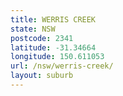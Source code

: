 ```yaml
---
title: WERRIS CREEK
state: NSW
postcode: 2341
latitude: -31.34664
longitude: 150.611053
url: /nsw/werris-creek/
layout: suburb
---
```

